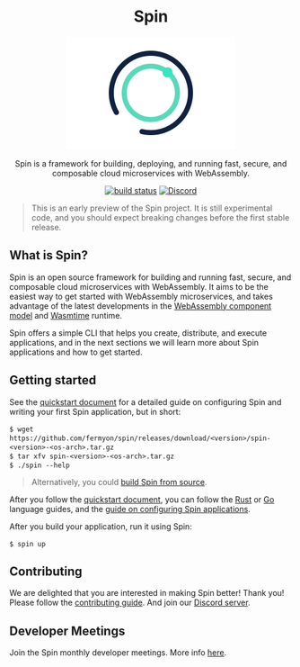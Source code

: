 <div align="center">
  <h1>Spin</h1>
  <img src="./docs/static/image/spin.png" width="300"/>
  <p>Spin is a framework for building, deploying, and running fast, secure, and composable cloud microservices with WebAssembly.</p>
      <a href="https://github.com/fermyon/spin/actions/workflows/build.yml"><img src="https://github.com/fermyon/spin/actions/workflows/build.yml/badge.svg" alt="build status" /></a>
      <a href="https://discord.gg/eGN8saYqCk"><img alt="Discord" src="https://img.shields.io/discord/926888690310053918?label=Discord"></a>
</div>

> This is an early preview of the Spin project. It is still experimental code,
> and you should expect breaking changes before the first stable release.

## What is Spin?

Spin is an open source framework for building and running fast, secure, and
composable cloud microservices with WebAssembly. It aims to be the easiest way
to get started with WebAssembly microservices, and takes advantage of the latest
developments in the
[WebAssembly component model](https://github.com/WebAssembly/component-model)
and [Wasmtime](https://wasmtime.dev/) runtime.

Spin offers a simple CLI that helps you create, distribute, and execute
applications, and in the next sections we will learn more about Spin
applications and how to get started.

## Getting started

See the [quickstart document](https://developer.fermyon.com/spin/quickstart/) for a detailed
guide on configuring Spin and writing your first Spin application, but in short:

```
$ wget https://github.com/fermyon/spin/releases/download/<version>/spin-<version>-<os-arch>.tar.gz
$ tar xfv spin-<version>-<os-arch>.tar.gz
$ ./spin --help
```

> Alternatively, you could [build Spin from source](https://developer.fermyon.com/spin/contributing/).

After you follow the [quickstart document](https://developer.fermyon.com/spin/quickstart/),
you can follow the
[Rust](https://developer.fermyon.com/spin/rust-components/) or [Go](https://developer.fermyon.com/spin/go-components/)
language guides, and the [guide on configuring Spin applications](https://developer.fermyon.com/spin/configuration/).

After you build your application, run it using Spin:

```
$ spin up
```

## Contributing

We are delighted that you are interested in making Spin better! Thank you!
Please follow the [contributing guide](./docs/content/contributing.md).
And join our [Discord server](https://discord.gg/eGN8saYqCk).

## Developer Meetings

Join the Spin monthly developer meetings. More info [here](https://hackmd.io/@radu/H1od0apSc).

